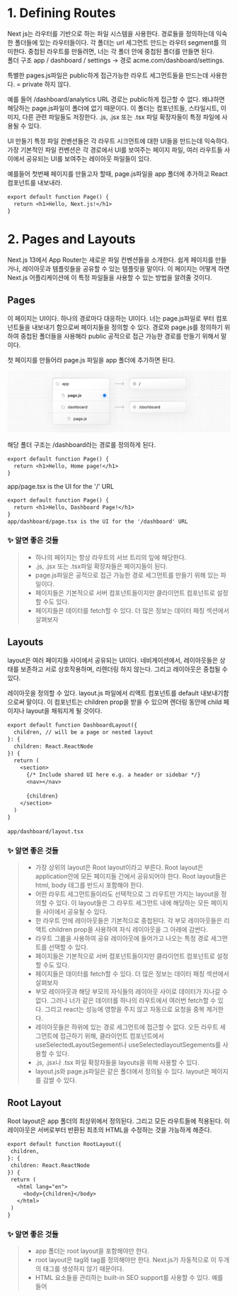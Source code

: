# 1. Defining Routes

Next js는 라우터를 기반으로 하는 파일 시스템을 사용한다. 경로들을 정의하는데 익숙한 폴더들에 있는 라우터들이다.
각 폴더는 url 세그먼트 만드는 라우터 segment를 의미한다. 중첩된 라우트를 만들려면, 너는 각 폴더 안에 중첩된 폴더를 만들면 된다.  
폴더 구조 app / dashboard / settings -> 경로 acme.com/dashboard/settings.

특별한 pages.js파일은 public하게 접근가능한 라우트 세그먼트들을 만드는데 사용한다. = private 하지 않다.

예를 들어 /dashboard/analytics URL 경로는 public하게 접근할 수 없다. 왜냐하면 해당하는 page.js파일이 폴더에 없기 때문이다.
이 폴더는 컴포넌트들, 스타일시트, 이미지, 다른 관련 파일들도 저장한다.
.js, .jsx 또는 .tsx 파일 확장자들이 특정 파일에 사용될 수 있다.

UI 만들기
특정 파일 컨벤션들은 각 라우트 시크먼트에 대한 UI들을 만드는데 익숙하다. 가장 기본적인 파일 컨벤션은 각 경로에서 UI를 보여주는 페이지 파일, 여러 라우트들 사이에서 공유되는 UI를 보여주는 레이아웃 파일들이 있다.

예를들어 첫번째 페이지를 만들고자 할때, page.js파일을 app 폴더에 추가하고 React컴포넌트를 내보내라.

```
export default function Page() {
  return <h1>Hello, Next.js!</h1>
}
```

# 2. Pages and Layouts

Next.js 13에서 App Router는 새로운 파일 컨벤션들을 소개한다. 쉽게 페이지를 만들거나, 레이아웃과 템플릿들을 공유할 수 있는 템플릿을 말이다.
이 페이지는 어떻게 하면 Next.js 어플리케이션에 이 특정 파일들을 사용할 수 있는 방법을 알려줄 것이다.

## Pages

이 페이지는 UI이다. 하나의 경로마다 대응하는 UI이다. 너는 page.js파일로 부터 컴포넌트들을 내보내기 함으로써 페이지들을 정의할 수 있다. 경로와 page.js를 정의하기 위하여 중첩된 폴더들을 사용해라 public 공적으로 접근 가능한 경로를 만들기 위해서 말이다.

첫 페이지를 만들어라 page.js 파일을 app 폴더에 추가하면 된다.

![Alt text](image.png)

해당 폴더 구조는 /dashboard라는 경로를 정의하게 된다.

```
export default function Page() {
  return <h1>Hello, Home page!</h1>
}
```

app/page.tsx is the UI for the '/' URL

```
export default function Page() {
  return <h1>Hello, Dashboard Page!</h1>
}
app/dashboard/page.tsx is the UI for the '/dashboard' URL
```

### ✨ 알면 좋은 것들

> - 하나의 페이지는 항상 라우트의 서브 트리의 잎에 해당한다.
> - .js, .jsx 또는 .tsx파일 확장자들은 페이지들이 된다.
> - page.js파일은 공적으로 접근 가능한 경로 세그먼트를 만들기 위해 있는 파일이다.
> - 페이지들은 기본적으로 서버 컴포넌트들이지만 클라이언트 컴포넌트로 설정할 수도 있다.
> - 페이지들은 데이터를 fetch할 수 있다. 더 많은 정보는 데이터 패칭 섹션에서 살펴보자

## Layouts

layout은 여러 페이지들 사이에서 공유되는 UI이다. 네비게이션에서, 레이아웃들은 상태를 보존하고 서로 상호작용하며, 리렌더링 하지 않는다. 그리고 레이아웃은 중첩될 수 있다.

레이아웃을 정의할 수 있다. layout.js 파일에서 리액트 컴포넌트를 default 내보내기함으로써 말이다.
이 컴포넌트는 children prop을 받을 수 있으며 렌더링 동안에 child 페이지나 layout을 채워지게 될 것이다.

```
export default function DashboardLayout({
  children, // will be a page or nested layout
}: {
  children: React.ReactNode
}) {
  return (
    <section>
      {/* Include shared UI here e.g. a header or sidebar */}
      <nav></nav>

      {children}
    </section>
  )
}

app/dashboard/layout.tsx
```

### ✨ 알면 좋은 것들

> - 가장 상위의 layout은 Root layout이라고 부른다. Root layout은 application안에 모든 페이지들 간에서 공유되어야 한다.
>   Root layout들은 html, body 테그를 반드시 포함해야 한다.
> - 어떤 라우트 세그먼트들이라도 선택적으로 그 라우트만 가지는 layout을 정의할 수 있다. 이 layout들은 그 라우트 세그먼트 내에 해당하는 모든 페이지들 사이에서 공유될 수 있다.
> - 한 라우트 안에 레이아웃들은 기본적으로 중첩된다. 각 부모 레이아웃들은 리액트 children prop을 사용하여 자식 레이아웃을 그 아래에 감싼다.
> - 라우트 그룹을 사용하여 공유 레이아웃에 들어가고 나오는 특정 경로 세그먼트를 선택할 수 있다.
> - 페이지들은 기본적으로 서버 컴포넌트들이지만 클라이언트 컴포넌트로 설정할 수도 있다.
> - 페이지들은 데이터를 fetch할 수 있다. 더 많은 정보는 데이터 패칭 섹션에서 살펴보자
> - 부모 레이아웃과 해당 부모의 자식들의 레이아웃 사이로 데이터가 지나갈 수 없다. 그러나 너가 같은 데이터를 하나의 라우트에서 여러번 fetch할 수 있다. 그리고 react는 성능에 영향을 주지 않고 자동으로 요청을 중복 제거한다.
> - 레이아웃들은 하위에 있는 경로 세그먼트에 접근할 수 없다. 오든 라우트 세그먼트에 접근하기 위해, 클라이언트 컴포넌트에서 useSelectedLayoutSegement나 useSelectedlayoutSegements를 사용할 수 있다.
> - .js, .jsx나 .tsx 파일 확장자들을 layouts을 위해 사용할 수 있다.
> - layout.js와 page.js파일은 같은 폴더에서 정의될 수 있다. layout은 페이지를 감쌀 수 있다.

## Root Layout

Root layout은 app 폴더의 최상위에서 정의된다. 그리고 모든 라우트들에 적용된다. 이 레이아웃은 서버로부터 반환된 최초의 HTML을 수정하는 것을 가능하게 해준다.

```
export default function RootLayout({
 children,
}: {
 children: React.ReactNode
}) {
 return (
   <html lang="en">
     <body>{children}</body>
   </html>
 )
}
```

### ✨ 알면 좋은 것들

> - app 폴더는 root layout을 포함해야만 한다.
> - root layout은 <html> tag와 <body> tag를 정의해야만 한다. Next.js가 자동적으로 이 두개의 태그를 생성하지 않기 때문이다.
> - <head> HTML 요소들을 관리하는 built-in SEO support를 사용할 수 있다. 예를 들어 <title> 요소가 있다.
> - 다양한 root layouts를 만들기 위해서 route groups를 사용할 수 있다.
> - root layout는 기본적으로 서버 컴포넌트이지만 클라이언트 컴포넌트로 설정할 수 있다.

pages폴더로부터 이동하기 : root layout은 `\_app.js`와 `\_document.js`를 대신할 수 있다.

## Nesting Layouts

layout은 폴더 안에 정의한다. (예로, app/dashboard/layout.js) 특정 경로 세그먼트를 적용하고, 그 segment들이 작동할 때 렌더하는 폴더이다. 기본값으로, 이 파일 계급 안에 layout은 중첩되며 이것은 부모 layout이 children prop을 통해 자식 layout을 감싸는 것을 의미한다.

```
export default function DashboardLayout({
  children,
}: {
  children: React.ReactNode
}) {
  return <section>{children}</section>
}
```

### 알면 좋은 것들

root layout만이 <html>과 <body>태그를 가진다.

만약 두개의 layout을 결합할 경우, root layout은 dashboard/layout.js 레이아웃을 감쌀 것이다. app/dashboard/\* 안에 경로 세그먼트들을 감싸면서
공유된 layout 안과 밖에서 특정 경로 세그먼트를 선택하기 위해 Route Groups를 사용할 수 있다.

## Templates

Templates는 Templates들은 각 자식 layout이나 page를 감싼다는 점이 layouts과 비슷하다.
여러 경로들 사이에서 지속되고 상태를 유지하는 layouts와 다르게 templates는 탐색 시 각 자식에 대한 새로운 인스턴스를 생성한다.
즉, 사용자가 템플릿을 공유하는 경로 사이를 탐색할 때, 컴포넌트의 새로운 인스턴스가 마운트 되고, DOM요소들은 재생성되고, 상태는 유지되지 않으며, 효과가 다시 동기화된다.

이러한 특정 동작이 필요한 경우도 있을 수 있으며, 레이아웃보다는 템플릿이 더 적합한 옵션이다.
에를들어 :

- useEffect와 useState에 의존하는 기능들
- 기존 프레임워크 동작을 변경할 때, 예를들어 layout 안에 Suspense Boundaries는 처음에 fallback만 보여준다. layout은 로드되고 페이지가 바뀌지 않을 때 말이죠, 템플릿을 위해, fallback은 각 navigation에 표시된다.

template은 정의 될 수 있다. template.js파일로부터 React 컴포넌트가 default 내보내기 됨으로써 정의 된다. 이 컴포넌트는 children prop을 사용해야 한다.

```
export default function Template({ children }: { children: React.ReactNode }) {
  return <div>{children}</div>
}
```

중첩이라는 용어에서, template.js는 layout과 layout의 자식들 사이에서 렌더된다.
간단한 예시 :

```
<Layout>
  {/* Note that the template is given a unique key. */}
  <Template key={routeParam}>{children}</Template>
</Layout>
```

## Modifying <head>

app 폴더에서, <head> HTML 요소들을 수정할 수 있다. title태그와 meta태그 같은 요소들이 있다. built-in SEO support를 사용해서!
Metadata는 layout.js나 page.js 파일에서 metadata 객체나 generateMetadata 함수를 내보냄으로써 정의 될 수 있다

```
app/page.tsx
import { Metadata } from 'next'

export const metadata: Metadata = {
  title: 'Next.js',
}

export default function Page() {
  return '...'
}
```

알면 좋은 점 : <head>태그들(<title>과 <meta>태그 같은)을 root layouts로 손수 추가하지 않아도 된다. 대신에, 스트리밍 및 <head> 요소를 중복 제거와 같은 고급 요구 사항을 자동으로 처리하는 Metadata API를 사용해야 한다.
